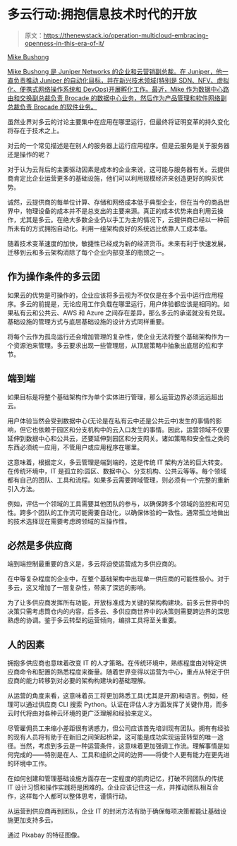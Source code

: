 # 多云行动:拥抱信息技术时代的开放

> 原文：<https://thenewstack.io/operation-multicloud-embracing-openness-in-this-era-of-it/>

[](https://www.juniper.net/)

[Mike Bushong](https://www.juniper.net/)

[Mike Bushong 是 Juniper Networks 的企业和云营销副总裁。在 Juniper，他一直负责推动 Juniper 的自动化目标，并在新兴技术领域(特别是 SDN、NFV、虚拟化、便携式网络操作系统和 DevOps)开展孵化工作。最近，Mike 作为数据中心路由和交换副总裁负责 Brocade 的数据中心业务，然后作为产品管理和软件网络副总裁负责 Brocade 的软件业务。](https://www.juniper.net/)

[](https://www.juniper.net/)[](https://www.juniper.net/)

虽然业界对多云的讨论主要集中在应用在哪里运行，但最终将证明变革的持久变化将存在于技术之上。

对云的一个常见描述是在别人的服务器上运行应用程序。但是云服务是关于服务器还是操作的呢？

对于认为云背后的主要驱动因素是成本的企业来说，这可能与服务器有关。云提供商肯定比企业运营更多的基础设施，他们可以利用规模经济来创造更好的购买优势。

诚然，云提供商的每单位计算、存储和网络成本低于典型企业，但在当今的商品世界中，物理设备的成本并不是总支出的主要来源。真正的成本优势来自利用云操作，尤其是多云。在绝大多数企业仍以手工为主的情况下，云提供商已经以一种前所未有的方式拥抱自动化。利用一组架构良好的系统远比依靠人工成本低。

随着技术变革速度的加快，敏捷性已经成为新的经济货币。未来有利于快速发展，迁移到云和多云架构消除了每个企业内部变革的瓶颈之一。

## 作为操作条件的多云团

如果云的优势是可操作的，企业应该将多云视为不仅仅是在多个云中运行应用程序。多云的前提是，无论应用工作负载在哪里运行，用户体验都应该是相同的。如果私有云和公共云、AWS 和 Azure 之间存在差异，那么多云的承诺就没有兑现。基础设施的管理方式与底层基础设施的设计方式同样重要。

将每个云作为孤岛运行还会增加管理的复杂性，使企业无法将整个基础架构作为一个资源池来管理。多云要求出现一些管理层，从顶层策略中抽象出底层的位和字节。

## 端到端

如果目标是将整个基础架构作为单个实体进行管理，那么运营边界必须远远超出云。

用户体验当然会受到数据中心(无论是在私有云中还是公共云中)发生的事情的影响，但它也依赖于园区和分支机构中的云入口发生的事情。因此，运营领域不仅要延伸到数据中心和公共云，还要延伸到园区和分支网关。诸如策略和安全性之类的东西必须统一应用，不管用户或应用程序在哪里。

这意味着，根据定义，多云管理是端到端的，这是传统 IT 架构方法的巨大转变。在传统环境中，IT 是孤立的:园区、数据中心、分支机构、公共云等等。每个领域都有自己的团队、工具和流程。如果多云需要跨域管理，则必须有一个完整的重新引入方法。

例如，评估一个领域的工具需要其他团队的参与，以确保跨多个领域的监控和可见性。跨多个团队的工作流可能需要自动化，以确保体验的一致性。通常孤立地做出的技术选择现在需要考虑跨领域的互操作性。

## 必然是多供应商

端到端控制最重要的含义是，多云将迫使运营成为多供应商的。

在中等复杂程度的企业中，在整个基础架构中出现单一供应商的可能性极小。对于多云，这又增加了一层复杂性，带来了深远的影响。

为了让多供应商发挥所有功能，开放标准成为关键的架构构建块。前多云世界中的决策只需考虑筒仓内的内容，后多云、多供应商世界中的决策则需要跨边界的深思熟虑的协调。鉴于多云转型的运营倾向，编排工具将至关重要。

## 人的因素

拥抱多供应商也意味着改变 IT 的人才策略。在传统环境中，熟练程度由对特定供应商命令和配置的熟悉程度来衡量。随着世界变得以运营为中心，重点从特定于供应商的能力转移到对必要的架构构建块的基础理解。

从运营的角度来看，这意味着员工将更加熟悉工具(尤其是开源)和语言。例如，经理可以通过供应商 CLI 搜索 Python。认证在评估人才方面发挥了关键作用，而多云时代将由对各种云环境的更广泛理解和经验来定义。

尽管雇佣员工来缩小差距很有诱惑力，但公司应该首先培训现有团队。拥有有经验的现有人员将有助于在新旧之间架起桥梁，这可能是成功实现运营转型的唯一途径。当然，考虑到多云是一种运营条件，这意味着更加强调工作流。理解事情是如何完成的——特别是在人、工具和组织之间的边界——将使个人更有能力在更先进的环境中工作。

在如何创建和管理基础设施方面存在一定程度的肌肉记忆，打破不同团队的传统 IT 设计习惯和操作实践将是困难的。企业应该记住这一点，并推动团队相互合作，这样每个人都可以整体思考，谨慎行动。

从运营到供应商再到团队，企业 IT 的封闭方法有助于确保每项决策都能让基础设施更加支持多云。

通过 Pixabay 的特征图像。

<svg xmlns:xlink="http://www.w3.org/1999/xlink" viewBox="0 0 68 31" version="1.1"><title>Group</title> <desc>Created with Sketch.</desc></svg>